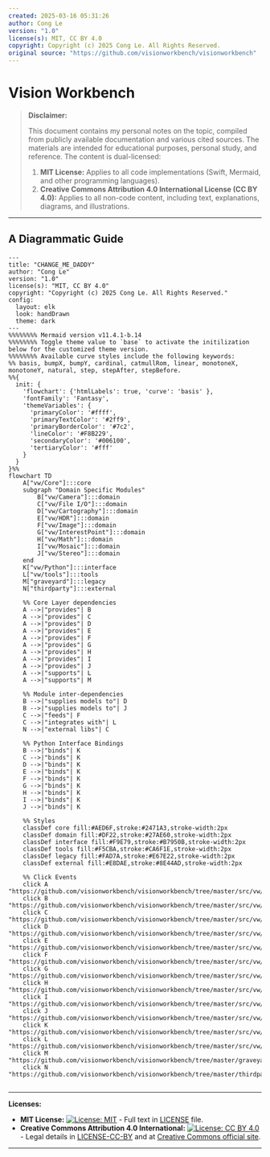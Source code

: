 ```yaml
---
created: 2025-03-16 05:31:26
author: Cong Le
version: "1.0"
license(s): MIT, CC BY 4.0
copyright: Copyright (c) 2025 Cong Le. All Rights Reserved.
original source: "https://github.com/visionworkbench/visionworkbench"
---
```




# Vision Workbench
> **Disclaimer:**
>
> This document contains my personal notes on the topic,
> compiled from publicly available documentation and various cited sources.
> The materials are intended for educational purposes, personal study, and reference.
> The content is dual-licensed:
> 1. **MIT License:** Applies to all code implementations (Swift, Mermaid, and other programming languages).
> 2. **Creative Commons Attribution 4.0 International License (CC BY 4.0):** Applies to all non-code content, including text, explanations, diagrams, and illustrations.
---


## A Diagrammatic Guide 

```mermaid
---
title: "CHANGE_ME_DADDY"
author: "Cong Le"
version: "1.0"
license(s): "MIT, CC BY 4.0"
copyright: "Copyright (c) 2025 Cong Le. All Rights Reserved."
config:
  layout: elk
  look: handDrawn
  theme: dark
---
%%%%%%%% Mermaid version v11.4.1-b.14
%%%%%%%% Toggle theme value to `base` to activate the initilization below for the customized theme version.
%%%%%%%% Available curve styles include the following keywords:
%% basis, bumpX, bumpY, cardinal, catmullRom, linear, monotoneX, monotoneY, natural, step, stepAfter, stepBefore.
%%{
  init: {
    'flowchart': {'htmlLabels': true, 'curve': 'basis' },
    'fontFamily': 'Fantasy',
    'themeVariables': {
      'primaryColor': '#ffff',
      'primaryTextColor': '#2ff9',
      'primaryBorderColor': '#7c2',
      'lineColor': '#F8B229',
      'secondaryColor': '#006100',
      'tertiaryColor': '#fff'
    }
  }
}%%
flowchart TD
    A["vw/Core"]:::core
    subgraph "Domain Specific Modules"
        B["vw/Camera"]:::domain
        C["vw/File I/O"]:::domain
        D["vw/Cartography"]:::domain
        E["vw/HDR"]:::domain
        F["vw/Image"]:::domain
        G["vw/InterestPoint"]:::domain
        H["vw/Math"]:::domain
        I["vw/Mosaic"]:::domain
        J["vw/Stereo"]:::domain
    end
    K["vw/Python"]:::interface
    L["vw/tools"]:::tools
    M["graveyard"]:::legacy
    N["thirdparty"]:::external

    %% Core Layer dependencies
    A -->|"provides"| B
    A -->|"provides"| C
    A -->|"provides"| D
    A -->|"provides"| E
    A -->|"provides"| F
    A -->|"provides"| G
    A -->|"provides"| H
    A -->|"provides"| I
    A -->|"provides"| J
    A -->|"supports"| L
    A -->|"supports"| M

    %% Module inter-dependencies
    B -->|"supplies models to"| D
    B -->|"supplies models to"| J
    C -->|"feeds"| F
    C -->|"integrates with"| L
    N -->|"external libs"| C

    %% Python Interface Bindings
    B -->|"binds"| K
    C -->|"binds"| K
    D -->|"binds"| K
    E -->|"binds"| K
    F -->|"binds"| K
    G -->|"binds"| K
    H -->|"binds"| K
    I -->|"binds"| K
    J -->|"binds"| K

    %% Styles
    classDef core fill:#AED6F,stroke:#2471A3,stroke-width:2px
    classDef domain fill:#DF22,stroke:#27AE60,stroke-width:2px
    classDef interface fill:#F9E79,stroke:#B7950B,stroke-width:2px
    classDef tools fill:#F5CBA,stroke:#CA6F1E,stroke-width:2px
    classDef legacy fill:#FAD7A,stroke:#E67E22,stroke-width:2px
    classDef external fill:#E8DAE,stroke:#8E44AD,stroke-width:2px

    %% Click Events
    click A "https://github.com/visionworkbench/visionworkbench/tree/master/src/vw/Core"
    click B "https://github.com/visionworkbench/visionworkbench/tree/master/src/vw/Camera"
    click C "https://github.com/visionworkbench/visionworkbench/tree/master/src/vw/FileIO"
    click D "https://github.com/visionworkbench/visionworkbench/tree/master/src/vw/Cartography"
    click E "https://github.com/visionworkbench/visionworkbench/tree/master/src/vw/HDR"
    click F "https://github.com/visionworkbench/visionworkbench/tree/master/src/vw/Image"
    click G "https://github.com/visionworkbench/visionworkbench/tree/master/src/vw/InterestPoint"
    click H "https://github.com/visionworkbench/visionworkbench/tree/master/src/vw/Math"
    click I "https://github.com/visionworkbench/visionworkbench/tree/master/src/vw/Mosaic"
    click J "https://github.com/visionworkbench/visionworkbench/tree/master/src/vw/Stereo"
    click K "https://github.com/visionworkbench/visionworkbench/tree/master/src/vw/Python"
    click L "https://github.com/visionworkbench/visionworkbench/tree/master/src/vw/tools"
    click M "https://github.com/visionworkbench/visionworkbench/tree/master/graveyard"
    click N "https://github.com/visionworkbench/visionworkbench/tree/master/thirdparty"
    
```



---
**Licenses:**

- **MIT License:**  [![License: MIT](https://img.shields.io/badge/License-MIT-yellow.svg)](LICENSE) - Full text in [LICENSE](LICENSE) file.
- **Creative Commons Attribution 4.0 International:** [![License: CC BY 4.0](https://licensebuttons.net/l/by/4.0/88x31.png)](LICENSE-CC-BY) - Legal details in [LICENSE-CC-BY](LICENSE-CC-BY) and at [Creative Commons official site](http://creativecommons.org/licenses/by/4.0/).

---